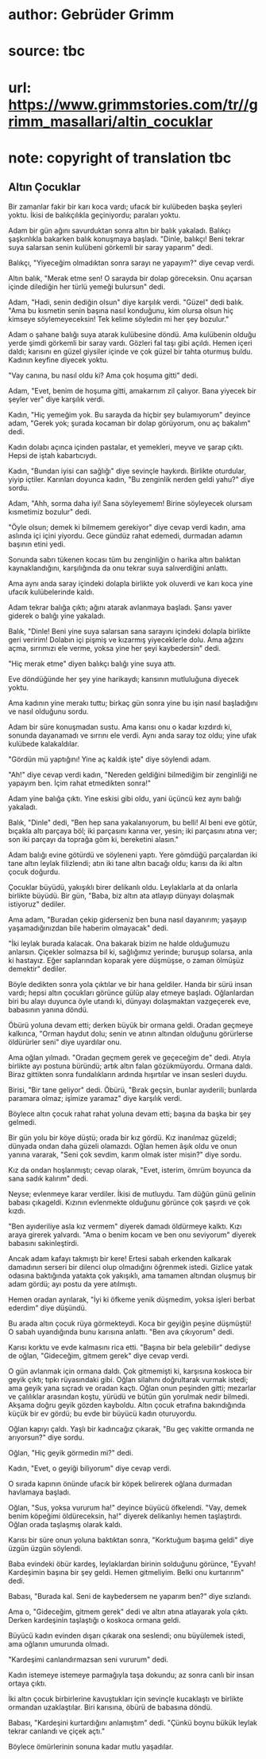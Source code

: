 # author: Gebrüder Grimm
# source: tbc
# url: https://www.grimmstories.com/tr//grimm_masallari/altin_cocuklar
# note: copyright of translation tbc

## Altın Çocuklar 

Bir zamanlar fakir bir karı koca vardı; ufacık bir kulübeden başka
şeyleri yoktu. İkisi de balıkçılıkla geçiniyordu; paraları yoktu.

Adam bir gün ağını savurduktan sonra altın bir balık yakaladı. Balıkçı
şaşkınlıkla bakarken balık konuşmaya başladı. "Dinle, balıkçı! Beni
tekrar suya salarsan senin kulübeni görkemli bir saray yaparım" dedi.

Balıkçı, "Yiyeceğim olmadıktan sonra sarayı ne yapayım?" diye cevap
verdi.

Altın balık, "Merak etme sen! O sarayda bir dolap göreceksin. Onu
açarsan içinde dilediğin her türlü yemeği bulursun" dedi.

Adam, "Hadi, senin dediğin olsun" diye karşılık verdi. "Güzel" dedi
balık. "Ama bu kısmetin senin başına nasıl konduğunu, kim olursa olsun
hiç kimseye söylemeyeceksin! Tek kelime söyledin mi her şey bozulur."

Adam o şahane balığı suya atarak kulübesine döndü. Ama kulübenin olduğu
yerde şimdi görkemli bir saray vardı. Gözleri fal taşı gibi açıldı.
Hemen içeri daldı; karısını en güzel giysiler içinde ve çok güzel bir
tahta oturmuş buldu. Kadının keyfine diyecek yoktu.

"Vay canına, bu nasıl oldu ki? Ama çok hoşuma gitti" dedi.

Adam, "Evet, benim de hoşuma gitti, amakarnım zil çalıyor. Bana yiyecek
bir şeyler ver" diye karşılık verdi.

Kadın, "Hiç yemeğim yok. Bu sarayda da hiçbir şey bulamıyorum" deyince
adam, "Gerek yok; şurada kocaman bir dolap görüyorum, onu aç bakalım"
dedi.

Kadın dolabı açınca içinden pastalar, et yemekleri, meyve ve şarap
çıktı. Hepsi de iştah kabartıcıydı.

Kadın, "Bundan iyisi can sağlığı" diye sevinçle haykırdı. Birlikte
oturdular, yiyip içtiler. Karınları doyunca kadın, "Bu zenginlik nerden
geldi yahu?" diye sordu.

Adam, "Ahh, sorma daha iyi! Sana söyleyemem! Birine söyleyecek olursam
kısmetimiz bozulur" dedi.

"Öyle olsun; demek ki bilmemem gerekiyor" diye cevap verdi kadın, ama
aslında içi içini yiyordu. Gece gündüz rahat edemedi, durmadan adamın
başının etini yedi.

Sonunda sabrı tükenen kocası tüm bu zenginliğin o harika altın balıktan
kaynaklandığını, karşılığında da onu tekrar suya salıverdiğini anlattı.

Ama aynı anda saray içindeki dolapla birlikte yok oluverdi ve karı koca
yine ufacık kulübelerinde kaldı.

Adam tekrar balığa çıktı; ağını atarak avlanmaya başladı. Şansı yaver
giderek o balığı yine yakaladı.

Balık, "Dinle! Beni yine suya salarsan sana sarayını içindeki dolapla
birlikte geri veririm! Dolabın içi pişmiş ve kızarmış yiyeceklerle dolu.
Ama ağzını açma, sırrımızı ele verme, yoksa yine her şeyi kaybedersin"
dedi.

"Hiç merak etme" diyen balıkçı balığı yine suya attı.

Eve döndüğünde her şey yine harikaydı; karısının mutluluğuna diyecek
yoktu.

Ama kadının yine merakı tuttu; birkaç gün sonra yine bu işin nasıl
başladığını ve nasıl olduğunu sordu.

Adam bir süre konuşmadan sustu. Ama karısı onu o kadar kızdırdı ki,
sonunda dayanamadı ve sırrını ele verdi. Aynı anda saray toz oldu; yine
ufak kulübede kalakaldılar.

"Gördün mü yaptığını! Yine aç kaldık işte" diye söylendi adam.

"Ah!" diye cevap verdi kadın, "Nereden geldiğini bilmediğim bir
zenginliği ne yapayım ben. İçim rahat etmedikten sonra!"

Adam yine balığa çıktı. Yine eskisi gibi oldu, yani üçüncü kez aynı
balığı yakaladı.

Balık, "Dinle" dedi, "Ben hep sana yakalanıyorum, bu belli! Al beni
eve götür, bıçakla altı parçaya böl; iki parçasını karına ver, yesin;
iki parçasını atına ver; son iki parçayı da toprağa göm ki, bereketini
alasın."

Adam balığı evine götürdü ve söyleneni yaptı. Yere gömdüğü parçalardan
iki tane altın leylak filizlendi; atın iki tane altın bacağı oldu;
karısı da iki altın çocuk doğurdu.

Çocuklar büyüdü, yakışıklı birer delikanlı oldu. Leylaklarla at da
onlarla birlikte büyüdü. Bir gün, "Baba, biz altın ata atlayıp dünyayı
dolaşmak istiyoruz" dediler.

Ama adam, "Buradan çekip giderseniz ben buna nasıl dayanırım; yaşayıp
yaşamadığınızdan bile haberim olmayacak" dedi.

"İki leylak burada kalacak. Ona bakarak bizim ne halde olduğumuzu
anlarsın. Çiçekler solmazsa bil ki, sağlığımız yerinde; buruşup solarsa,
anla ki hastayız. Eğer saplarından koparak yere düşmüşse, o zaman
ölmüşüz demektir" dediler.

Böyle dedikten sonra yola çıktılar ve bir hana geldiler. Handa bir sürü
insan vardı; hepsi altın çocukları görünce gülüp alay etmeye başladı.
Oğlanlardan biri bu alayı duyunca öyle utandı ki, dünyayı dolaşmaktan
vazgeçerek eve, babasının yanına döndü.

Öbürü yoluna devam etti; derken büyük bir ormana geldi. Oradan geçmeye
kalkınca, "Orman haydut dolu; senin ve atının altından olduğunu
görürlerse öldürürler seni" diye uyardılar onu.

Ama oğlan yılmadı. "Oradan geçmem gerek ve geçeceğim de" dedi. Atıyla
birlikte ayı postuna büründü; artık altın falan gözükmüyordu. Ormana
daldı. Biraz gittikten sonra fundalıkların ardında hışırtılar ve insan
sesleri duydu.

Birisi, "Bir tane geliyor" dedi. Öbürü, "Bırak geçsin, bunlar
ayıderili; bunlarda paramara olmaz; işimize yaramaz" diye karşılık
verdi.

Böylece altın çocuk rahat rahat yoluna devam etti; başına da başka bir
şey gelmedi.

Bir gün yolu bir köye düştü; orada bir kız gördü. Kız inanılmaz güzeldi;
dünyada ondan daha güzeli olamazdı. Oğlan hemen âşık oldu ve onun yanına
vararak, "Seni çok sevdim, karım olmak ister misin?" diye sordu.

Kız da ondan hoşlanmıştı; cevap olarak, "Evet, isterim, ömrüm boyunca
da sana sadık kalırım" dedi.

Neyse; evlenmeye karar verdiler. İkisi de mutluydu. Tam düğün günü
gelinin babası çıkageldi. Kızının evlenmekte olduğunu görünce çok
şaşırdı ve çok kızdı.

"Ben ayıderiliye asla kız vermem" diyerek damadı öldürmeye kalktı.
Kızı araya girerek yalvardı. "Ama o benim kocam ve ben onu seviyorum"
diyerek babasını sakinleştirdi.

Ancak adam kafayı takmıştı bir kere! Ertesi sabah erkenden kalkarak
damadının serseri bir dilenci olup olmadığını öğrenmek istedi. Gizlice
yatak odasına baktığında yatakta çok yakışıklı, ama tamamen altından
oluşmuş bir adam gördü; ayı postu da yere atılmıştı.

Hemen oradan ayrılarak, "İyi ki öfkeme yenik düşmedim, yoksa işleri
berbat ederdim" diye düşündü.

Bu arada altın çocuk rüya görmekteydi. Koca bir geyiğin peşine düşmüştü!
O sabah uyandığında bunu karısına anlattı. "Ben ava çıkıyorum" dedi.

Karısı korktu ve evde kalmasını rica etti. "Başına bir bela gelebilir"
dediyse de oğlan, "Gideceğim, gitmem gerek" diye cevap verdi.

O gün avlanmak için ormana daldı. Çok gitmemişti ki, karşısına koskoca
bir geyik çıktı; tıpkı rüyasındaki gibi. Oğlan silahını doğrultarak
vurmak istedi; ama geyik yana sıçradı ve oradan kaçtı. Oğlan onun
peşinden gitti; mezarlar ve çalılıklar arasından koştu, yürüdü ve bütün
gün yorulmak nedir bilmedi. Akşama doğru geyik gözden kayboldu. Altın
çocuk etrafına bakındığında küçük bir ev gördü; bu evde bir büyücü kadın
oturuyordu.

Oğlan kapıyı çaldı. Yaşlı bir kadıncağız çıkarak, "Bu geç vakitte
ormanda ne arıyorsun?" diye sordu.

Oğlan, "Hiç geyik görmedin mi?" dedi.

Kadın, "Evet, o geyiği biliyorum" diye cevap verdi.

O sırada kapının önünde ufacık bir köpek belirerek oğlana durmadan
havlamaya başladı.

Oğlan, "Sus, yoksa vururum ha!" deyince büyücü öfkelendi. "Vay, demek
benim köpeğimi öldüreceksin, ha!" diyerek delikanlıyı hemen
taşlaştırdı. Oğlan orada taşlaşmış olarak kaldı.

Karısı bir süre onun yoluna baktıktan sonra, "Korktuğum başıma geldi"
diye üzgün üzgün söylendi.

Baba evindeki öbür kardeş, leylaklardan birinin solduğunu görünce,
"Eyvah! Kardeşimin başına bir şey geldi. Hemen gitmeliyim. Belki onu
kurtarırım" dedi.

Babası, "Burada kal. Seni de kaybedersem ne yaparım ben?" diye
sızlandı.

Ama o, "Gideceğim, gitmem gerek" dedi ve altın atına atlayarak yola
çıktı. Derken kardeşinin taşlaştığı o koskoca ormana geldi.

Büyücü kadın evinden dışarı çıkarak ona seslendi; onu büyülemek istedi,
ama oğlanın umurunda olmadı.

"Kardeşimi canlandırmazsan seni vururum" dedi.

Kadın istemeye istemeye parmağıyla taşa dokundu; az sonra canlı bir
insan ortaya çıktı.

İki altın çocuk birbirlerine kavuştukları için sevinçle kucaklaştı ve
birlikte ormandan uzaklaştılar. Biri karısına, öbürü de babasına döndü.

Babası, "Kardeşini kurtardığını anlamıştım" dedi. "Çünkü boynu bükük
leylak tekrar canlandı ve çiçek açtı."

Böylece ömürlerinin sonuna kadar mutlu yaşadılar.
